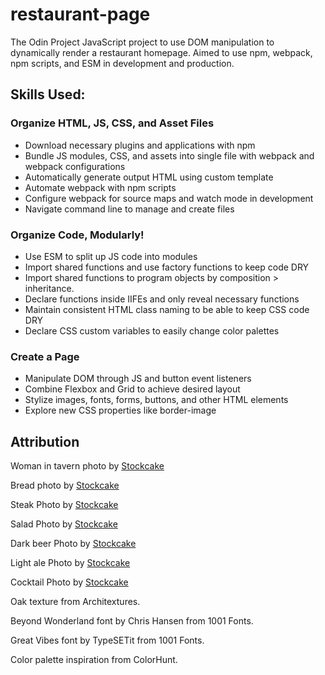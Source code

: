# restaurant-page
The Odin Project JavaScript project to use DOM manipulation to dynamically render a restaurant homepage. Aimed to use npm, webpack, npm scripts, and ESM in development and production.

## Skills Used:


### Organize HTML, JS, CSS, and Asset Files
- Download necessary plugins and applications with npm
- Bundle JS modules, CSS, and assets into single file with webpack and webpack configurations
- Automatically generate output HTML using custom template
- Automate webpack with npm scripts
- Configure webpack for source maps and watch mode in development
- Navigate command line to manage and create files


### Organize Code, Modularly!
- Use ESM to split up JS code into modules
- Import shared functions and use factory functions to keep code DRY
- Import shared functions to program objects by composition > inheritance.
- Declare functions inside IIFEs and only reveal necessary functions
- Maintain consistent HTML class naming to be able to keep CSS code DRY
- Declare CSS custom variables to easily change color palettes


### Create a Page
- Manipulate DOM through JS and button event listeners
- Combine Flexbox and Grid to achieve desired layout
- Stylize images, fonts, forms, buttons, and other HTML elements
- Explore new CSS properties like border-image


## Attribution
Woman in tavern photo by <a href="https://stockcake.com/i/medieval-tavern-joy_752875_804181">Stockcake</a>

Bread photo by <a href="https://stockcake.com/i/artisan-bread-loaf_690657_864842">Stockcake</a>

Steak Photo by <a href="https://stockcake.com/i/grilled-steak-dinner_856783_984335">Stockcake</a>

Salad Photo by <a href="https://stockcake.com/i/gourmet-beet-salad_1036647_277944">Stockcake</a>

Dark beer Photo by <a href="https://stockcake.com/i/pouring-dark-beer_292597_59421">Stockcake</a>

Light ale Photo by <a href="https://stockcake.com/i/chilled-amber-ale_360086_577293">Stockcake</a>

Cocktail Photo by <a href="https://stockcake.com/i/chilled-citrus-cocktail_896225_1145864">Stockcake</a>

Oak texture from Architextures.

Beyond Wonderland font by Chris Hansen from 1001 Fonts.

Great Vibes font by TypeSETit from 1001 Fonts.

Color palette inspiration from ColorHunt.